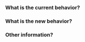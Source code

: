 ### What is the current behavior?
<!-- List issue if it fixes/closes/implements one using the "Fixes #<number>" or "Closes #<number>" syntax -->

### What is the new behavior?

### Other information?
<!-- Is this a breaking change? -->
<!-- How did you test -->
